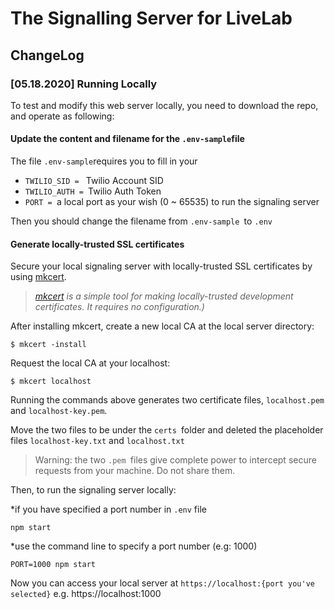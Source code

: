 # The Signalling Server for LiveLab

## ChangeLog

### [05.18.2020] Running Locally
To test and modify this web server locally, you need to download the repo, and operate as following: 

#### Update the content and filename for the ```.env-sample```file

The file ```.env-sample```requires you to fill in your 

* ```TWILIO_SID = ``` Twilio Account SID
*  ```TWILIO_AUTH = ```Twilio Auth Token
*  ```PORT = ```a local port as your wish (0 ~ 65535) to run the signaling server

Then you should change the filename from ```.env-sample ```to ```.env```

#### Generate locally-trusted SSL certificates

Secure your local signaling server with locally-trusted SSL certificates by using [mkcert]. 

>_[mkcert] is a simple tool for making locally-trusted development certificates. It requires no configuration.)_

[mkcert]: https://github.com/FiloSottile/mkcert

After installing mkcert, create a new local CA at the local server directory: 

```
$ mkcert -install
```
Request the local CA at your localhost: 
```
$ mkcert localhost
```
Running the commands above generates two certificate files, ```localhost.pem ``` and ```localhost-key.pem```. 

Move the two files to be under the ```certs ```folder and deleted the placeholder files  ```localhost-key.txt``` and ```localhost.txt```

>Warning: the two ```.pem ```files give complete power to intercept secure requests from your machine. Do not share them. 

Then, to run the signaling server locally: 

*if you have specified a port number in ```.env``` file

```npm start``` 

*use the command line to specify a port number (e.g: 1000)

```PORT=1000 npm start```

Now you can access your local server at ```https://localhost:{port you've selected}``` e.g. https://localhost:1000
